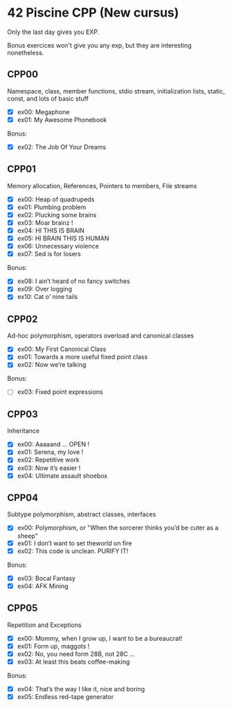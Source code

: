 # 42 Piscine CPP (New cursus)

Only the last day gives you EXP.

Bonus exercices won't give you any exp, but they are
interesting nonetheless.

## CPP00

Namespace, class, member functions,
stdio stream, initialization lists, static,
const, and lots of basic stuff

- [x] ex00: Megaphone
- [x] ex01: My Awesome Phonebook

Bonus:

- [x] ex02: The Job Of Your Dreams

## CPP01

Memory allocation, References, Pointers to members,
File streams

- [x] ex00: Heap of quadrupeds
- [x] ex01: Plumbing problem
- [x] ex02: Plucking some brains
- [x] ex03: Moar brainz !
- [x] ex04: HI THIS IS BRAIN
- [x] ex05: HI BRAIN THIS IS HUMAN
- [x] ex06: Unnecessary violence
- [x] ex07: Sed is for losers

Bonus:

- [x] ex08: I ain’t heard of no fancy switches
- [x] ex09: Over logging
- [x] ex10: Cat o’ nine tails

## CPP02

Ad-hoc polymorphism, operators overload and
canonical classes

- [x] ex00: My First Canonical Class
- [x] ex01: Towards a more useful fixed point class
- [x] ex02: Now we’re talking

Bonus:

- [ ] ex03: Fixed point expressions

## CPP03

Inheritance

- [x] ex00: Aaaaand ... OPEN !
- [x] ex01: Serena, my love !
- [x] ex02: Repetitive work
- [x] ex03: Now it’s easier !
- [x] ex04: Ultimate assault shoebox

## CPP04

Subtype polymorphism, abstract classes, interfaces

- [x] ex00: Polymorphism, or
	"When the sorcerer thinks you’d be cuter as a sheep"
- [x] ex01: I don’t want to set theworld on fire
- [x] ex02: This code is unclean. PURIFY IT!

Bonus:

- [x] ex03: Bocal Fantasy
- [x] ex04: AFK Mining

## CPP05

Repetition and Exceptions

- [x] ex00: Mommy, when I grow up, I want to be a bureaucrat!
- [x] ex01: Form up, maggots !
- [x] ex02: No, you need form 28B, not 28C ...
- [x] ex03: At least this beats coffee-making

Bonus:

- [x] ex04: That’s the way I like it, nice and boring
- [x] ex05: Endless red-tape generator
